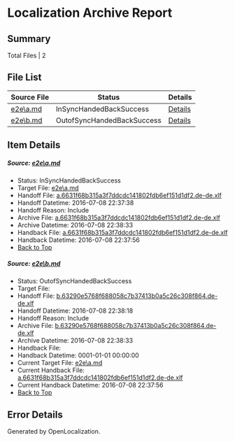 # <a name='report-top'></a> Localization Archive Report

## Summary
 Total Files | 2

## File List
 Source File | Status | Details 
 ----------- | ------ | ------- 
 [e2e\a.md](https://github.com/OpenLocalizationTestOrg/oltest/blob/ae1b5a750ac57856750f6f661f940528a5a61e6f/e2e/a.md) | InSyncHandedBackSuccess | [Details](#6802142740db0e518bde8aab302797c4612c12fb1)
 [e2e\b.md](https://github.com/OpenLocalizationTestOrg/oltest/blob/cba0a60b796bf7e06fcbed6a7216f9cea9bf754b/e2e/b.md) | OutofSyncHandedBackSuccess | [Details](#a2aa0bcdf846976248d59a0d66c92979d3713f132)

## Item Details
##### <a name='6802142740db0e518bde8aab302797c4612c12fb1'></a> Source: [e2e\a.md](https://github.com/OpenLocalizationTestOrg/oltest/blob/ae1b5a750ac57856750f6f661f940528a5a61e6f/e2e/a.md)
* Status: InSyncHandedBackSuccess
* Target File: [e2e\a.md](https://github.com/OpenLocalizationTestOrg/oltest-dede-fly/blob/ea1f1433189531a6301c37b1adfc948f6a7d0cfe/e2e/a.md)
* Handoff File: [a.6631f68b315a3f7ddcdc141802fdb6ef151d1df2.de-de.xlf](https://github.com/OpenLocalizationTestOrg/olhandoff-e2e/blob/618aaea1cf4c1f95827955e81281cc6fb75898e6/ol-handoff/OpenLocalizationTestOrg/oltest-dede-fly/ci/ht/a.6631f68b315a3f7ddcdc141802fdb6ef151d1df2.de-de.xlf)
* Handoff Datetime: 2016-07-08 22:37:38
* Handoff Reason: Include
* Archive File: [a.6631f68b315a3f7ddcdc141802fdb6ef151d1df2.de-de.xlf](https://github.com/OpenLocalizationTestOrg/olhandoff-e2e/blob/756ab3d93d876f1fd7d7eef6f59c39fd66b3ec41/ol-archive/OpenLocalizationTestOrg/oltest-dede-fly/ci/ht/a.6631f68b315a3f7ddcdc141802fdb6ef151d1df2.de-de.xlf)
* Archive Datetime: 2016-07-08 22:38:33
* Handback File: [a.6631f68b315a3f7ddcdc141802fdb6ef151d1df2.de-de.xlf](https://github.com/OpenLocalizationTestOrg/olhandback-e2e/blob/cbec99f371bb1aadb4189115d2096380f1a16813/ol-handback/OpenLocalizationTestOrg/oltest-dede-fly/ci/ht/a.6631f68b315a3f7ddcdc141802fdb6ef151d1df2.de-de.xlf)
* Handback Datetime: 2016-07-08 22:37:56
* [Back to Top](#report-top)

##### <a name='a2aa0bcdf846976248d59a0d66c92979d3713f132'></a> Source: [e2e\b.md](https://github.com/OpenLocalizationTestOrg/oltest/blob/cba0a60b796bf7e06fcbed6a7216f9cea9bf754b/e2e/b.md)
* Status: OutofSyncHandedBackSuccess
* Target File: 
* Handoff File: [b.63290e5768f688058c7b37413b0a5c26c308f864.de-de.xlf](https://github.com/OpenLocalizationTestOrg/olhandoff-e2e/blob/ccbc13c70dd7855b2fe9d297f94160d7ca84290c/ol-handoff/OpenLocalizationTestOrg/oltest-dede-fly/ci/ht/b.63290e5768f688058c7b37413b0a5c26c308f864.de-de.xlf)
* Handoff Datetime: 2016-07-08 22:38:18
* Handoff Reason: Include
* Archive File: [b.63290e5768f688058c7b37413b0a5c26c308f864.de-de.xlf](https://github.com/OpenLocalizationTestOrg/olhandoff-e2e/blob/756ab3d93d876f1fd7d7eef6f59c39fd66b3ec41/ol-archive/OpenLocalizationTestOrg/oltest-dede-fly/ci/ht/b.63290e5768f688058c7b37413b0a5c26c308f864.de-de.xlf)
* Archive Datetime: 2016-07-08 22:38:33
* Handback File: 
* Handback Datetime: 0001-01-01 00:00:00
* Current Target File: [e2e\a.md](https://github.com/OpenLocalizationTestOrg/oltest-dede-fly/blob/ea1f1433189531a6301c37b1adfc948f6a7d0cfe/e2e/a.md)
* Current Handback File: [a.6631f68b315a3f7ddcdc141802fdb6ef151d1df2.de-de.xlf](https://github.com/OpenLocalizationTestOrg/olhandback-e2e/blob/cbec99f371bb1aadb4189115d2096380f1a16813/ol-handback/OpenLocalizationTestOrg/oltest-dede-fly/ci/ht/a.6631f68b315a3f7ddcdc141802fdb6ef151d1df2.de-de.xlf)
* Current Handback Datetime: 2016-07-08 22:37:56
* [Back to Top](#report-top)


## Error Details

Generated by OpenLocalization.
